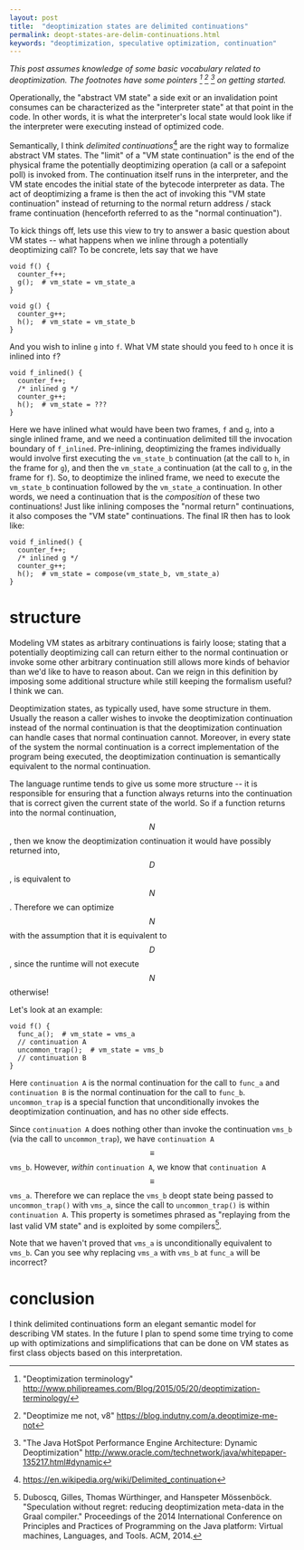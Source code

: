 ```yaml
---
layout: post
title:  "deoptimization states are delimited continuations"
permalink: deopt-states-are-delim-continuations.html
keywords: "deoptimization, speculative optimization, continuation"
---
```


*This post assumes knowledge of some basic vocabulary related to
deoptimization.  The footnotes have some pointers [^deoptintro]
[^deoptv8] [^deoptjvm] on getting started.*

[^deoptintro]: "Deoptimization terminology" <http://www.philipreames.com/Blog/2015/05/20/deoptimization-terminology/>
[^deoptv8]: "Deoptimize me not, v8" <https://blog.indutny.com/a.deoptimize-me-not>
[^deoptjvm]: "The Java HotSpot Performance Engine Architecture: Dynamic Deoptimization" <http://www.oracle.com/technetwork/java/whitepaper-135217.html#dynamic>


Operationally, the "abstract VM state" a side exit or an invalidation
point consumes can be characterized as the "interpreter state" at that
point in the code.  In other words, it is what the interpreter's local
state would look like if the interpreter were executing instead of
optimized code.

Semantically, I think *delimited continuations*[^delim] are the right
way to formalize abstract VM states.  The "limit" of a "VM state
continuation" is the end of the physical frame the potentially
deoptimizing operation (a call or a safepoint poll) is invoked from.
The continuation itself runs in the interpreter, and the VM state
encodes the initial state of the bytecode interpreter as data.  The
act of deoptimizing a frame is then the act of invoking this "VM state
continuation" instead of returning to the normal return address /
stack frame continuation (henceforth referred to as the "normal
continuation").

[^delim]: <https://en.wikipedia.org/wiki/Delimited_continuation>

To kick things off, lets use this view to try to answer a basic
question about VM states -- what happens when we inline through a
potentially deoptimizing call?  To be concrete, lets say that we have

    void f() {
      counter_f++;
      g();  # vm_state = vm_state_a
    }
    
    void g() {
      counter_g++;
      h();  # vm_state = vm_state_b
    }

And you wish to inline `g` into `f`.  What VM state should you feed to
`h` once it is inlined into `f`?

    void f_inlined() {
      counter_f++;
      /* inlined g */
      counter_g++;
      h();  # vm_state = ???
    }

Here we have inlined what would have been two frames, `f` and `g`,
into a single inlined frame, and we need a continuation delimited till
the invocation boundary of `f_inlined`.  Pre-inlining, deoptimizing
the frames individually would involve first executing the `vm_state_b`
continuation (at the call to `h`, in the frame for `g`), and then the
`vm_state_a` continuation (at the call to `g`, in the frame for `f`).
So, to deoptimize the inlined frame, we need to execute the
`vm_state_b` continuation followed by the `vm_state_a` continuation.
In other words, we need a continuation that is the *composition* of
these two continuations!  Just like inlining composes the "normal
return" continuations, it also composes the "VM state" continuations.
The final IR then has to look like:

    void f_inlined() {
      counter_f++;
      /* inlined g */
      counter_g++;
      h();  # vm_state = compose(vm_state_b, vm_state_a)
    }

# structure

Modeling VM states as arbitrary continuations is fairly loose; stating
that a potentially deoptimizing call can return either to the normal
continuation or invoke some other arbitrary continuation still allows
more kinds of behavior than we'd like to have to reason about.  Can we
reign in this definition by imposing some additional structure while
still keeping the formalism useful?  I think we can.

Deoptimization states, as typically used, have some structure in them.
Usually the reason a caller wishes to invoke the deoptimization
continuation instead of the normal continuation is that the
deoptimization continuation can handle cases that normal continuation
cannot.  Moreover, in every state of the system the normal
continuation is a correct implementation of the program being
executed, the deoptimization continuation is semantically equivalent
to the normal continuation.

The language runtime tends to give us some more structure -- it is
responsible for ensuring that a function always returns into the
continuation that is correct given the current state of the world.  So
if a function returns into the normal continuation, $$N$$, then we
know the deoptimization continuation it would have possibly returned
into, $$D$$, is equivalent to $$N$$.  Therefore we can optimize $$N$$
with the assumption that it is equivalent to $$D$$, since the runtime
will not execute $$N$$ otherwise!

Let's look at an example:

    void f() {
      func_a();  # vm_state = vms_a
      // continuation A
      uncommon_trap();  # vm_state = vms_b
      // continuation B
    }

Here `continuation A` is the normal continuation for the call to
`func_a` and `continuation B` is the normal continuation for the call
to `func_b`.  `uncommon_trap` is a special function that
unconditionally invokes the deoptimization continuation, and has no
other side effects.

Since `continuation A` does nothing other than invoke the
continuation `vms_b` (via the call to `uncommon_trap`), we have
`continuation A` $$\equiv$$ `vms_b`.  However, *within* `continuation
A`, we know that `continuation A` $$\equiv$$ `vms_a`.  Therefore we
can replace the `vms_b` deopt state being passed to `uncommon_trap()`
with `vms_a`, since the call to `uncommon_trap()` is within
`continuation A`.  This property is sometimes phrased as "replaying
from the last valid VM state" and is exploited by some
compilers[^graal].

Note that we haven't proved that `vms_a` is unconditionally equivalent
to `vms_b`.  Can you see why replacing `vms_a` with `vms_b` at
`func_a` will be incorrect?

# conclusion

I think delimited continuations form an elegant semantic model for
describing VM states.  In the future I plan to spend some time trying
to come up with optimizations and simplifications that can be done on
VM states as first class objects based on this interpretation.

[^graal]: Duboscq, Gilles, Thomas Würthinger, and Hanspeter Mössenböck. "Speculation without regret: reducing deoptimization meta-data in the Graal compiler." Proceedings of the 2014 International Conference on Principles and Practices of Programming on the Java platform: Virtual machines, Languages, and Tools. ACM, 2014.
